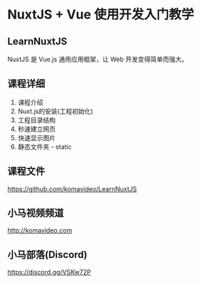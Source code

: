 NuxtJS + Vue 使用开发入门教学
===========================

## LearnNuxtJS

NuxtJS 是 Vue.js 通用应用框架，让 Web 开发变得简单而强大。

## 课程详细

01. 课程介绍
02. Nuxt.js的安装(工程初始化)
03. 工程目录结构
04. 秒速建立网页
05. 快速显示图片
06. 静态文件夹 - static

## 课程文件

https://github.com/komavideo/LearnNuxtJS

## 小马视频频道

http://komavideo.com

## 小马部落(Discord)

https://discord.gg/VSKw72P
